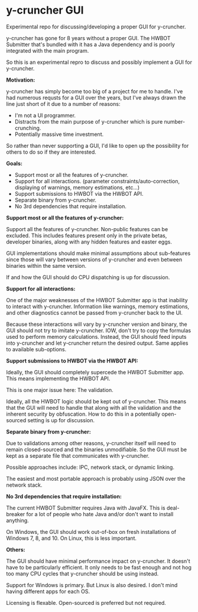 # y-cruncher GUI
Experimental repo for discussing/developing a proper GUI for y-cruncher.

y-cruncher has gone for 8 years without a proper GUI. The HWBOT Submitter that's bundled with it has a Java dependency and is poorly integrated with the main program.

So this is an experimental repro to discuss and possibly implement a GUI for y-cruncher.


**Motivation:**

y-cruncher has simply become too big of a project for me to handle. I've had numerous requsts for a GUI over the years, but I've always drawn the line just short of it due to a number of reasons:

 - I'm not a UI programmer.
 - Distracts from the main purpose of y-cruncher which is pure number-crunching.
 - Potentially massive time investment.

So rather than never supporting a GUI, I'd like to open up the possibility for others to do so if they are interested.



**Goals:**
 -  Support most or all the features of y-cruncher.
 -  Support for all interactions. (parameter constraints/auto-correction, displaying of warnings, memory estimations, etc...)
 -  Support submissions to HWBOT via the HWBOT API.
 -  Separate binary from y-cruncher.
 -  No 3rd dependencies that require installation.


**Support most or all the features of y-cruncher:**

Support all the features of y-cruncher. Non-public features can be excluded. This includes features present only in the private betas, developer binaries, along with any hidden features and easter eggs.

GUI implementations should make minimal assumptions about sub-features since those will vary between versions of y-cruncher and even between binaries within the same version.

If and how the GUI should do CPU dispatching is up for discussion.


**Support for all interactions:**

One of the major weaknesses of the HWBOT Submitter app is that inability to interact with y-cruncher. Information like warnings, memory estimations, and other diagnostics cannot be passed from y-cruncher back to the UI.

Because these interactions will vary by y-cruncher version and binary, the GUI should not try to imitate y-cruncher. IOW, don't try to copy the formulas used to perform memory calculations. Instead, the GUI should feed inputs into y-cruncher and let y-cruncher return the desired output. Same applies to available sub-options.


**Support submissions to HWBOT via the HWBOT API:**

Ideally, the GUI should completely supercede the HWBOT Submitter app. This means implementing the HWBOT API.

This is one major issue here: The validation.

Ideally, all the HWBOT logic should be kept out of y-cruncher. This means that the GUI will need to handle that along with all the validation and the inherent security by obfuscation. How to do this in a potentially open-sourced setting is up for discussion.


**Separate binary from y-cruncher:**

Due to validations among other reasons, y-cruncher itself will need to remain closed-sourced and the binaries unmodifiable. So the GUI must be kept as a separate file that communicates with y-cruncher.

Possible approaches include: IPC, network stack, or dynamic linking.

The easiest and most portable approach is probably using JSON over the network stack.


**No 3rd dependencies that require installation:**

The current HWBOT Submitter requires Java with JavaFX. This is deal-breaker for a lot of people who hate Java and/or don't want to install anything.

On Windows, the GUI should work out-of-box on fresh installations of Windows 7, 8, and 10.
On Linux, this is less important.


**Others:**

The GUI should have minimal performance impact on y-cruncher. It doesn't have to be particularly efficient. It only needs to be fast enough and not hog too many CPU cycles that y-cruncher should be using instead.

Support for Windows is primary. But Linux is also desired. I don't mind having different apps for each OS.

Licensing is flexable. Open-sourced is preferred but not required.








